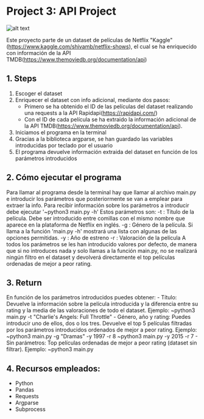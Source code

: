 # Project 3: API Project

![alt text](https://www.elplural.com/uploads/s1/62/52/27/logotipo-de-netflix_4_800x450.jpeg)

Este proyecto parte de un dataset de películas de Netflix "Kaggle"(https://www.kaggle.com/shivamb/netflix-shows), el cual se ha enriquecido con información de la API TMDB(https://www.themoviedb.org/documentation/api)


## 1. Steps

1. Escoger el dataset
2. Enriquecer el dataset con info adicional, mediante dos pasos:
    - Primero se ha obtenido el ID de las películas del dataset realizando una requests a la API Rapidapi(https://rapidapi.com/)
    - Con el ID de cada película se ha extraido la información adicional de la API TMDB(https://www.themoviedb.org/documentation/api).
3. Iniciamos el programa en la terminal
4. Gracias a la biblioteca argparse, se han guardado las variables introducidas por teclado por el usuario
5. El programa devuelve información extraida del dataset en función de los parámetros introducidos

## 2. Cómo ejecutar el programa

Para llamar al programa desde la terminal hay que llamar al archivo main.py e introducir los parámetros que posteriormente se van a emplear para extraer la info. 
Para recibir información sobre los parámetros a introducir debe ejecutar '~python3 main.py -h'
Estos parámetros son:
    -t : Título de la película. Debe ser introducido entre comillas con el mismo nombre que aparece en la plataforma de Netflix en inglés.
    -g : Género de la película. Si llama a la función 'main.py -h' mostrará una lista con algunas de las opciones permitidas.
    -y : Año de estreno
    -r : Valoración de la película
A todos los parámetros se les han introducido valores por defecto, de manera que si no introduces nada y solo llamas a la función main.py, no se realizará ningún filtro en el dataset y devolverá directamente el top películas ordenadas de mejor a peor rating.


## 3. Return
En función de los parámetros introducidos puedes obtener:
    - Título: Devuelve la información sobre la película introducida y la diferencia entre su rating y la media de las valoraciones de todo el dataset.
            Ejemplo:    ~python3 main.py -t "Charlie's Angels: Full Throttle"
    - Género, año y rating: Puedes introducir uno de ellos, dos o los tres. Devuelve el top 5 películas filtradas por los parámetros introducidos ordenados de mejor a peor rating.
            Ejemplo:    ~python3 main.py -g "Dramas" -y 1997 -r 8
                        ~python3 main.py -y 2015 -r 7
    - Sin parámetros: Top películas ordenadas de mejor a peor rating (dataset sin filtrar).
            Ejemplo:    ~python3 main.py

## 4. Recursos empleados:
- Python
- Pandas
- Requests
- Argparse
- Subprocess
